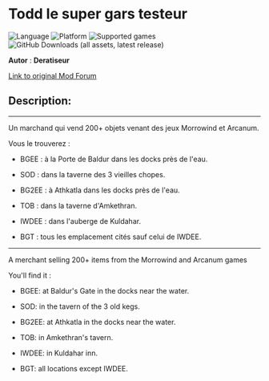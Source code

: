 # Todd le super gars testeur

![Language](https://img.shields.io/static/v1?label=language&message=english%20%7C%20french%20%7C%20&color=informational)
![Platform](https://img.shields.io/static/v1?label=platform&message=windows%20%7C%20macOS%20%7C%20&color=informational)
![Supported games](https://img.shields.io/static/v1?label=supported%20games&message=BG2%20%7C%20BGT%20%7C%20BGEE%20%7C%20BG2EE%20%7C%20EET%20%7C%20IWDEE%20%7C&color=dodgerblue)
![GitHub Downloads (all assets, latest release)](https://img.shields.io/github/downloads/Deratiseur/Todd/total)

**Autor** : **Deratiseur**

[Link to original Mod Forum](https://www.baldursgateworld.fr/viewtopic.php?t=31924)


## Description:
-------------

Un marchand qui vend 200+ objets venant des jeux Morrowind et Arcanum.

Vous le trouverez :

- BGEE : à la Porte de Baldur dans les docks près de l'eau.
  
- SOD : dans la taverne des 3 vieilles chopes.
  
- BG2EE : à Athkatla dans les docks près de l'eau.
  
- TOB : dans la taverne d'Amkethran.
  
- IWDEE : dans l'auberge de Kuldahar.
  
- BGT : tous les emplacement cités sauf celui de IWDEE.

-------------

A merchant selling 200+ items from the Morrowind and Arcanum games

You'll find it :

- BGEE: at Baldur's Gate in the docks near the water.
  
- SOD: in the tavern of the 3 old kegs.
  
- BG2EE: at Athkatla in the docks near the water.
  
- TOB: in Amkethran's tavern.
  
- IWDEE: in Kuldahar inn.
  
- BGT: all locations except IWDEE.
